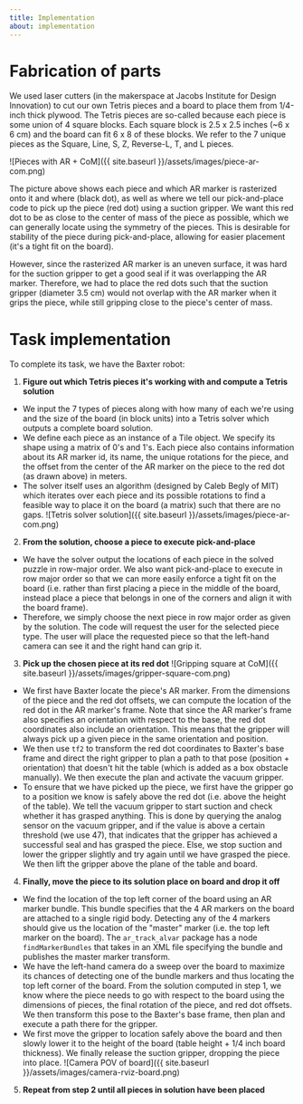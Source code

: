 ```yaml
---
title: Implementation
about: implementation
---
```

<!--(a) Describe any hardware you used or built. Illustrate with pictures and diagrams. (b) What parts did you use to build your solution? (c) Describe any software you wrote in detail. Illustrate with diagrams, flow charts, and/or other appropriate visuals. This includes launch files, URDFs, etc. (d) How does your complete system work? Describe each step.-->

# Fabrication of parts
We used laser cutters (in the makerspace at Jacobs Institute for Design Innovation) to cut our own Tetris pieces and a board to place them from 1/4-inch thick plywood. The Tetris pieces are so-called because each piece is some union of 4 square blocks. Each square block is 2.5 x 2.5 inches (~6 x 6 cm) and the board can fit 6 x 8 of these blocks. We refer to the 7 unique pieces as the Square, Line, S, Z, Reverse-L, T, and L pieces. 

![Pieces with AR + CoM]({{ site.baseurl }}/assets/images/piece-ar-com.png)

The picture above shows each piece and which AR marker is rasterized onto it and where (black dot), as well as where we tell our pick-and-place code to pick up the piece (red dot) using a suction gripper. We want this red dot to be as close to the center of mass of the piece as possible, which we can generally locate using the symmetry of the pieces. This is desirable for stability of the piece during pick-and-place, allowing for easier placement (it's a tight fit on the board). 

However, since the rasterized AR marker is an uneven surface, it was hard for the suction gripper to get a good seal if it was overlapping the AR marker. Therefore, we had to place the red dots such that the suction gripper (diameter 3.5 cm) would not overlap with the AR marker when it grips the piece, while still gripping close to the piece's center of mass.

# Task implementation
To complete its task, we have the Baxter robot:

1) __Figure out which Tetris pieces it's working with and compute a Tetris solution__
  * We input the 7 types of pieces along with how many of each we're using and the size of the board (in block units) into a Tetris solver which outputs a complete board solution. 
  * We define each piece as an instance of a Tile object. We specify its shape using a matrix of 0's and 1's. Each piece also contains information about its AR marker id, its name, the unique rotations for the piece, and the offset from the center of the AR marker on the piece to the red dot (as drawn above) in meters.
  * The solver itself uses an algorithm (designed by Caleb Begly of MIT) which iterates over each piece and its possible rotations to find a feasible way to place it on the board (a matrix) such that there are no gaps. 
  ![Tetris solver solution]({{ site.baseurl }}/assets/images/piece-ar-com.png) <!-- CHANGE THIS -->
2) __From the solution, choose a piece to execute pick-and-place__
  * We have the solver output the locations of each piece in the solved puzzle in row-major order. We also want pick-and-place to execute in row major order so that we can more easily enforce a tight fit on the board (i.e. rather than first placing a piece in the middle of the board, instead place a piece that belongs in one of the corners and align it with the board frame).
  * Therefore, we simply choose the next piece in row major order as given by the solution. The code will request the user for the selected piece type. The user will place the requested piece so that the left-hand camera can see it and the right hand can grip it.
3) __Pick up the chosen piece at its red dot__
  ![Gripping square at CoM]({{ site.baseurl }}/assets/images/gripper-square-com.png)
  * We first have Baxter locate the piece's AR marker. From the dimensions of the piece and the red dot offsets, we can compute the location of the red dot in the AR marker's frame. Note that since the AR marker's frame also specifies an orientation with respect to the base, the red dot coordinates also include an orientation. This means that the gripper will always pick up a given piece in the same orientation and position.
  * We then use `tf2` to transform the red dot coordinates to Baxter's base frame and direct the right gripper to plan a path to that pose (position + orientation) that doesn't hit the table (which is added as a box obstacle manually). We then execute the plan and activate the vacuum gripper.
  * To ensure that we have picked up the piece, we first have the gripper go to a position we know is safely above the red dot (i.e. above the height of the table). We tell the vacuum gripper to start suction and check whether it has grasped anything. This is done by querying the analog sensor on the vacuum gripper, and if the value is above a certain threshold (we use 47), that indicates that the gripper has achieved a successful seal and has grasped the piece. Else, we stop suction and lower the gripper slightly and try again until we have grasped the piece. We then lift the gripper above the plane of the table and board.
4) __Finally, move the piece to its solution place on board and drop it off__
  * We find the location of the top left corner of the board using an AR marker bundle. This bundle specifies that the 4 AR markers on the board are attached to a single rigid body. Detecting any of the 4 markers should give us the location of the "master" marker (i.e. the top left marker on the board). The `ar_track_alvar` package has a node `findMarkerBundles` that takes in an XML file specifying the bundle and publishes the master marker transform.
  * We have the left-hand camera do a sweep over the board to maximize its chances of detecting one of the bundle markers and thus locating the top left corner of the board. From the solution computed in step 1, we know where the piece needs to go with respect to the board using the dimensions of pieces, the final rotation of the piece, and red dot offsets. We then transform this pose to the Baxter's base frame, then plan and execute a path there for the gripper.
  * We first move the gripper to location safely above the board and then slowly lower it to the height of the board (table height + 1/4 inch board thickness). We finally release the suction gripper, dropping the piece into place.
  ![Camera POV of board]({{ site.baseurl }}/assets/images/camera-rviz-board.png)
5) __Repeat from step 2 until all pieces in solution have been placed__

<br/><br/><br/>
